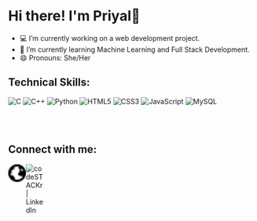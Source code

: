 # Hi there! I'm Priyal👋

- 💻 I’m currently working on a web development project.
- 🌱 I’m currently learning Machine Learning and Full Stack Development.
- 😄 Pronouns: She/Her



## Technical Skills:
<img alt="C" src="https://img.shields.io/badge/c-%2300599C.svg?style=for-the-badge&logo=c&logoColor=white"/> <img alt="C++" src="https://img.shields.io/badge/c++-%2300599C.svg?style=for-the-badge&logo=c%2B%2B&logoColor=white"/>  <img alt="Python" src="https://img.shields.io/badge/python-%2314354C.svg?style=for-the-badge&logo=python&logoColor=white"/> ![HTML5](https://img.shields.io/badge/html5-%23E34F26.svg?style=for-the-badge&logo=html5&logoColor=white) ![CSS3](https://img.shields.io/badge/css3-%231572B6.svg?style=for-the-badge&logo=css3&logoColor=white)
![JavaScript](https://img.shields.io/badge/javascript-%23323330.svg?style=for-the-badge&logo=javascript&logoColor=%23F7DF1E) ![MySQL](https://img.shields.io/badge/mysql-%2300f.svg?style=for-the-badge&logo=mysql&logoColor=white)

<br />
<br />

<!-- ## GitHub Stats -->
<!-- status bar-->
<!--<img src="https://github-readme-stats.vercel.app/api?username=Priyal-Y&&show_icons=true&title_color=1AA7EC&icon_color=006ee6&text_color=003166&bg_color=d8f9ff">-->


[website]: https://priyalmamta87.wixsite.com/priyal-yadav
[linkedin]: https://www.linkedin.com/in/priyalyadav/


## Connect with me:

[<img align="left" alt="codeSTACKr.com" width="36px" src="https://raw.githubusercontent.com/iconic/open-iconic/master/svg/globe.svg" />][website]
[<img align="left" alt="codeSTACKr | LinkedIn" width="36x" src="https://cdn.jsdelivr.net/npm/simple-icons@v3/icons/linkedin.svg" />][linkedin]

<br />
<br/>
<br/>
